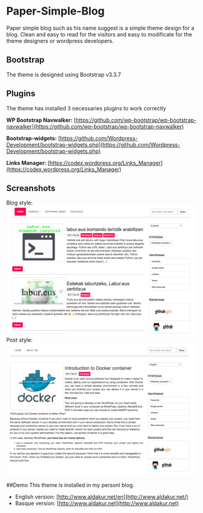 # Paper-Simple-Blog
Paper simple blog such as his name suggest is a simple theme design for a blog. Clean and easy to read for the visitors and easy to modificate for the theme designers or wordpress developers.

## Bootstrap
The theme is designed using Bootstrap v3.3.7

## Plugins
The theme has installed 3 necessaries plugins to work correctly

**WP Bootstrap Navwalker:**
[https://github.com/wp-bootstrap/wp-bootstrap-navwalker](https://github.com/wp-bootstrap/wp-bootstrap-navwalker)

**Bootstrap-widgets:**
[https://github.com/Wordpress-Development/bootstrap-widgets.php](https://github.com/Wordpress-Development/bootstrap-widgets.php)

**Links Manager:**
[https://codex.wordpress.org/Links_Manager](https://codex.wordpress.org/Links_Manager)


## Screanshots
Blog style:
![Alt text](./screenshot.png?raw=true "Optional Title")
Post style:
![Alt text](./screenshot-post.png?raw=true "Optional Title")

##Demo
This theme is installed in my personl blog.

* English version: [http://www.aldakur.net/en](http://www.aldakur.net/)
* Basque version: [http://www.aldakur.net](http://www.aldakur.net)